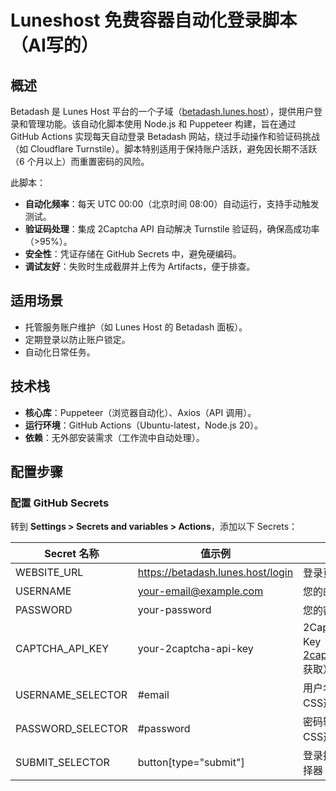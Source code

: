 # Luneshost 免费容器自动化登录脚本（AI写的）

## 概述

Betadash 是 Lunes Host 平台的一个子域（[betadash.lunes.host](https://betadash.lunes.host/)），提供用户登录和管理功能。该自动化脚本使用 Node.js 和 Puppeteer 构建，旨在通过 GitHub Actions 实现每天自动登录 Betadash 网站，绕过手动操作和验证码挑战（如 Cloudflare Turnstile）。脚本特别适用于保持账户活跃，避免因长期不活跃（6 个月以上）而重置密码的风险。

此脚本：

* ​**自动化频率**​：每天 UTC 00:00（北京时间 08:00）自动运行，支持手动触发测试。
* ​**验证码处理**​：集成 2Captcha API 自动解决 Turnstile 验证码，确保高成功率（>95%）。
* ​**安全性**​：凭证存储在 GitHub Secrets 中，避免硬编码。
* ​**调试友好**​：失败时生成截屏并上传为 Artifacts，便于排查。

## 适用场景

* 托管服务账户维护（如 Lunes Host 的 Betadash 面板）。
* 定期登录以防止账户锁定。
* 自动化日常任务。

## 技术栈

* ​**核心库**​：Puppeteer（浏览器自动化）、Axios（API 调用）。
* ​**运行环境**​：GitHub Actions（Ubuntu-latest，Node.js 20）。
* ​**依赖**​：无外部安装需求（工作流中自动处理）。

## 配置步骤

### 配置 GitHub Secrets


转到 ​**Settings > Secrets and variables > Actions**​，添加以下 Secrets：

| Secret 名称       | 值示例                            | 说明                                                           |
| ------------------- | ----------------------------------- | ---------------------------------------------------------------- |
| WEBSITE\_URL      | https://betadash.lunes.host/login | 登录页面 URL                                                   |
| USERNAME          | your-email@example.com            | 您的邮箱                                                       |
| PASSWORD          | your-password                     | 您的密码                                                       |
| CAPTCHA\_API\_KEY | your-2captcha-api-key             | 2Captcha API Key（注册[2captcha.com](https://2captcha.com/)获取） |
|USERNAME\_SELECTOR| #email|用户名输入框CSS选择器|
|PASSWORD\_SELECTOR|#password|密码输入框CSS选择器|
|SUBMIT\_SELECTOR|button[type="submit"]|登录按钮的选择器|
